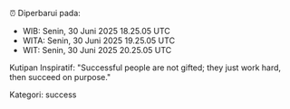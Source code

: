 ⏰ Diperbarui pada:
- WIB: Senin, 30 Juni 2025 18.25.05 UTC
- WITA: Senin, 30 Juni 2025 19.25.05 UTC
- WIT: Senin, 30 Juni 2025 20.25.05 UTC

Kutipan Inspiratif:
"Successful people are not gifted; they just work hard, then succeed on purpose."


Kategori: success

